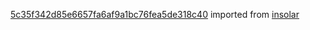 [5c35f342d85e6657fa6af9a1bc76fea5de318c40](https://github.com/insolar/insolar/commit/5c35f342d85e6657fa6af9a1bc76fea5de318c40) imported from [insolar](https://github.com/insolar/insolar)
